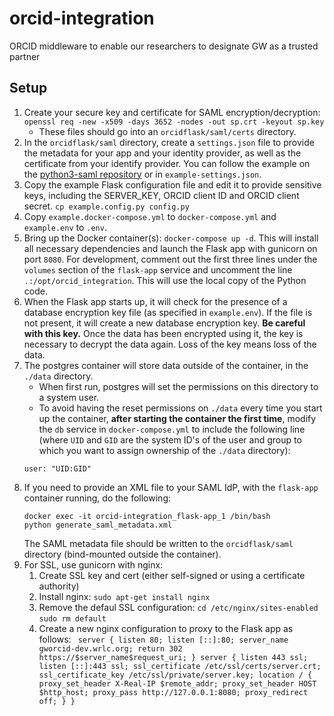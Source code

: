 # orcid-integration
ORCID middleware to enable our researchers to designate GW as a trusted partner

## Setup 

1. Create your secure key and certificate for SAML encryption/decryption: `openssl req -new -x509 -days 3652 -nodes -out sp.crt -keyout sp.key`
   - These files should go into an `orcidflask/saml/certs` directory.
2. In the `orcidflask/saml` directory, create a `settings.json` file to provide the metadata for your app and your identity provider, as well as the certificate from your identify provider. You can follow the example on the [python3-saml repository](https://github.com/onelogin/python3-saml) or in `example-settings.json`.
3. Copy the example Flask configuration file and edit it to provide sensitive keys, including the SERVER_KEY, ORCID client ID and ORCID client secret. 
 `cp example.config.py config.py`
4. Copy `example.docker-compose.yml` to `docker-compose.yml` and `example.env` to `.env`. 
5. Bring up the Docker container(s): `docker-compose up -d`. This will install all necessary dependencies and launch the Flask app with gunicorn on port `8080`. For development, comment out the first three lines under the `volumes` section of the `flask-app` service and uncomment the line `.:/opt/orcid_integration`. This will use the local copy of the Python code.
6. When the Flask app starts up, it will check for the presence of a database encryption key file (as specified in `example.env`). If the file is not present, it will create a new database encryption key. **Be careful with this key.** Once the data has been encrypted using it, the key is necessary to decrypt the data again. Loss of the key means loss of the data.
7. The postgres container will store data outside of the container, in the `./data` directory.
    - When first run, postgres will set the permissions on this directory to a system user.
    - To avoid having the reset permissions on `./data` every time you start up the container, **after starting the container the first time**, modify the `db` service in `docker-compose.yml` to include the following line (where `UID` and `GID` are the system ID's of the user and group to which you want to assign ownership of the `./data` directory):
     ```
     user: "UID:GID"
     ```
8. If you need to provide an XML file to your SAML IdP, with the `flask-app` container running, do the following:
    ```
    docker exec -it orcid-integration_flask-app_1 /bin/bash
    python generate_saml_metadata.xml
    ```
    The SAML metadata file should be written to the `orcidflask/saml` directory (bind-mounted outside the container).
9. For SSL, use gunicorn with nginx:
    1. Create SSL key and cert (either self-signed or using a certificate authority)
    2. Install nginx: `sudo apt-get install nginx`
    3. Remove the defaul SSL configuration: 
         `cd /etc/nginx/sites-enabled`
        `sudo rm default`
    4. Create a new nginx configuration to proxy to the Flask app as follows:
            ```
            server {
                listen 80;
                listen [::]:80;
                server_name gworcid-dev.wrlc.org;
                return 302 https://$server_name$request_uri;
             }
            server {
                listen 443 ssl;
                listen [::]:443 ssl;
                ssl_certificate /etc/ssl/certs/server.crt;
                ssl_certificate_key /etc/ssl/private/server.key;
                location / {
                    proxy_set_header X-Real-IP $remote_addr;
                    proxy_set_header HOST $http_host;
                    proxy_pass http://127.0.0.1:8080;
                    proxy_redirect off;
                 }
            }```
